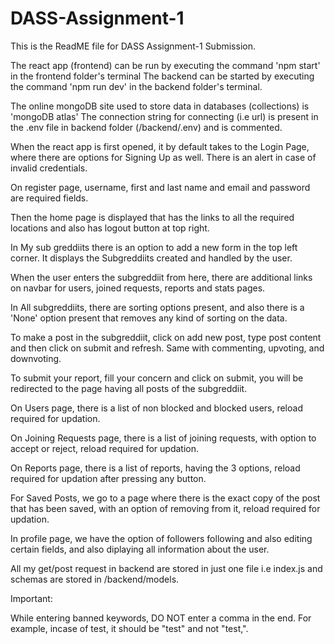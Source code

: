# DASS-Assignment-1
This is the ReadME file for DASS Assignment-1 Submission.

The react app (frontend) can be run by executing the command 'npm start' in the frontend folder's terminal
The backend can be started by executing the command 'npm run dev' in the backend folder's terminal.

The online mongoDB site used to store data in databases (collections) is 'mongoDB atlas'
The connection string for connecting (i.e url) is present in the .env file in backend folder (/backend/.env) and is commented.

When the react app is first opened,  it by default takes to the Login Page, where there are options for Signing Up as well. 
There is an alert in case of invalid credentials.

On register page, username, first and last name and email and password are required fields.

Then the home page is displayed that has the links to all the required locations and also has logout button at top right.

In My sub greddiits there is an option to add a new form in the top left corner. It displays the Subgreddiits created and handled by the user.

When the user enters the subgreddiit from here, there are additional links on navbar for users, joined requests, reports and stats pages.

In All subgreddiits, there are sorting options present, and also there is a 'None' option present that removes any kind of sorting on the data.

To make a post in the subgreddiit, click on add new post, type post content and then click on submit and refresh. Same with commenting, upvoting, and downvoting.

To submit your report, fill your concern and click on submit, you will be redirected to the page having all posts of the subgreddiit.

On Users page, there is a list of non blocked and blocked users, reload required for updation.

On Joining Requests page, there is a list of joining requests, with option to accept or reject, reload required for updation.

On Reports page, there is a list of reports, having the 3 options, reload required for updation after pressing any button.

For Saved Posts, we go to a page where there is the exact copy of the post that has been saved, with an option of removing from it, reload required for updation.

In profile page, we have the option of followers following and also editing certain fields, and also diplaying all information about the user.

All my get/post request in backend are stored in just one file i.e index.js and schemas are stored in /backend/models.

Important:

While entering banned keywords, DO NOT enter a comma in the end. For example, incase of test, it should be "test" and not "test,".
